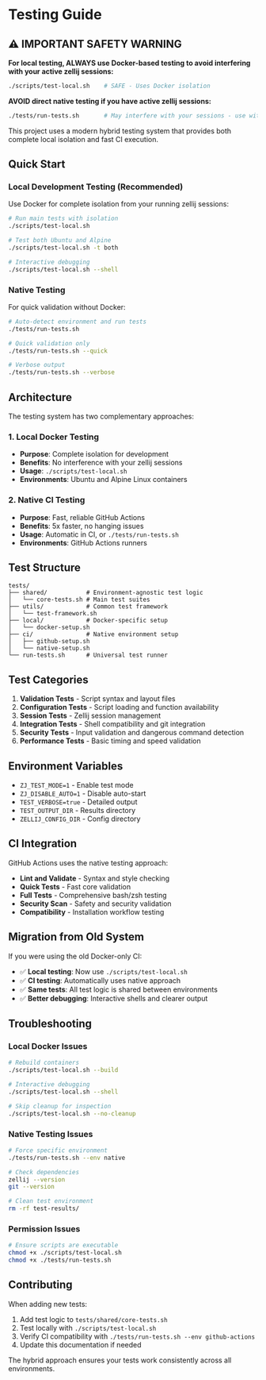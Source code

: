 # Testing Guide

## ⚠️ IMPORTANT SAFETY WARNING

**For local testing, ALWAYS use Docker-based testing to avoid interfering with your active zellij sessions:**
```bash
./scripts/test-local.sh    # SAFE - Uses Docker isolation
```

**AVOID direct native testing if you have active zellij sessions:**
```bash
./tests/run-tests.sh       # May interfere with your sessions - use with caution
```

This project uses a modern hybrid testing system that provides both complete local isolation and fast CI execution.

## Quick Start

### Local Development Testing (Recommended)

Use Docker for complete isolation from your running zellij sessions:

```bash
# Run main tests with isolation
./scripts/test-local.sh

# Test both Ubuntu and Alpine
./scripts/test-local.sh -t both

# Interactive debugging
./scripts/test-local.sh --shell
```

### Native Testing

For quick validation without Docker:

```bash
# Auto-detect environment and run tests
./tests/run-tests.sh

# Quick validation only
./tests/run-tests.sh --quick

# Verbose output
./tests/run-tests.sh --verbose
```

## Architecture

The testing system has two complementary approaches:

### 1. Local Docker Testing
- **Purpose**: Complete isolation for development
- **Benefits**: No interference with your zellij sessions
- **Usage**: `./scripts/test-local.sh`
- **Environments**: Ubuntu and Alpine Linux containers

### 2. Native CI Testing
- **Purpose**: Fast, reliable GitHub Actions
- **Benefits**: 5x faster, no hanging issues
- **Usage**: Automatic in CI, or `./tests/run-tests.sh`
- **Environments**: GitHub Actions runners

## Test Structure

```
tests/
├── shared/           # Environment-agnostic test logic
│   └── core-tests.sh # Main test suites
├── utils/            # Common test framework
│   └── test-framework.sh
├── local/            # Docker-specific setup
│   └── docker-setup.sh
├── ci/               # Native environment setup
│   ├── github-setup.sh
│   └── native-setup.sh
└── run-tests.sh      # Universal test runner
```

## Test Categories

1. **Validation Tests** - Script syntax and layout files
2. **Configuration Tests** - Script loading and function availability  
3. **Session Tests** - Zellij session management
4. **Integration Tests** - Shell compatibility and git integration
5. **Security Tests** - Input validation and dangerous command detection
6. **Performance Tests** - Basic timing and speed validation

## Environment Variables

- `ZJ_TEST_MODE=1` - Enable test mode
- `ZJ_DISABLE_AUTO=1` - Disable auto-start
- `TEST_VERBOSE=true` - Detailed output
- `TEST_OUTPUT_DIR` - Results directory
- `ZELLIJ_CONFIG_DIR` - Config directory

## CI Integration

GitHub Actions uses the native testing approach:

- **Lint and Validate** - Syntax and style checking
- **Quick Tests** - Fast core validation
- **Full Tests** - Comprehensive bash/zsh testing
- **Security Scan** - Safety and security validation
- **Compatibility** - Installation workflow testing

## Migration from Old System

If you were using the old Docker-only CI:

- ✅ **Local testing**: Now use `./scripts/test-local.sh`
- ✅ **CI testing**: Automatically uses native approach
- ✅ **Same tests**: All test logic is shared between environments
- ✅ **Better debugging**: Interactive shells and clearer output

## Troubleshooting

### Local Docker Issues
```bash
# Rebuild containers
./scripts/test-local.sh --build

# Interactive debugging
./scripts/test-local.sh --shell

# Skip cleanup for inspection
./scripts/test-local.sh --no-cleanup
```

### Native Testing Issues
```bash
# Force specific environment
./tests/run-tests.sh --env native

# Check dependencies
zellij --version
git --version

# Clean test environment
rm -rf test-results/
```

### Permission Issues
```bash
# Ensure scripts are executable
chmod +x ./scripts/test-local.sh
chmod +x ./tests/run-tests.sh
```

## Contributing

When adding new tests:

1. Add test logic to `tests/shared/core-tests.sh`
2. Test locally with `./scripts/test-local.sh`
3. Verify CI compatibility with `./tests/run-tests.sh --env github-actions`
4. Update this documentation if needed

The hybrid approach ensures your tests work consistently across all environments.